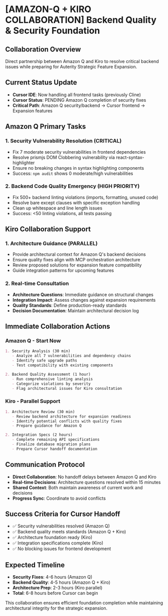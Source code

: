 # [AMAZON-Q + KIRO COLLABORATION] Backend Quality & Security Foundation

## Collaboration Overview

Direct partnership between Amazon Q and Kiro to resolve critical backend issues while preparing for Auterity Strategic Feature Expansion.

## Current Status Update

- **Cursor IDE**: Now handling all frontend tasks (previously Cline)
- **Cursor Status**: PENDING Amazon Q completion of security fixes
- **Critical Path**: Amazon Q security/backend → Cursor frontend → Expansion features

## Amazon Q Primary Tasks

### 1. Security Vulnerability Resolution (CRITICAL)

- Fix 7 moderate security vulnerabilities in frontend dependencies
- Resolve prismjs DOM Clobbering vulnerability via react-syntax-highlighter
- Ensure no breaking changes in syntax highlighting components
- Success: `npm audit` shows 0 moderate/high vulnerabilities

### 2. Backend Code Quality Emergency (HIGH PRIORITY)

- Fix 500+ backend linting violations (imports, formatting, unused code)
- Resolve bare except clauses with specific exception handling
- Clean up whitespace and line length issues
- Success: <50 linting violations, all tests passing

## Kiro Collaboration Support

### 1. Architecture Guidance (PARALLEL)

- Provide architectural context for Amazon Q's backend decisions
- Ensure quality fixes align with MCP orchestration architecture
- Review proposed solutions for expansion feature compatibility
- Guide integration patterns for upcoming features

### 2. Real-time Consultation

- **Architecture Questions**: Immediate guidance on structural changes
- **Integration Impact**: Assess changes against expansion requirements
- **Quality Standards**: Define production-ready standards
- **Decision Documentation**: Maintain architectural decision log

## Immediate Collaboration Actions

### Amazon Q - Start Now

```markdown
1. Security Analysis (30 min)
   - Analyze all 7 vulnerabilities and dependency chains
   - Identify safe upgrade paths
   - Test compatibility with existing components

2. Backend Quality Assessment (1 hour)
   - Run comprehensive linting analysis
   - Categorize violations by severity
   - Flag architectural issues for Kiro consultation
```

### Kiro - Parallel Support

```markdown
1. Architecture Review (30 min)
   - Review backend architecture for expansion readiness
   - Identify potential conflicts with quality fixes
   - Prepare guidance for Amazon Q

2. Integration Specs (2 hours)
   - Complete remaining API specifications
   - Finalize database migration plans
   - Prepare Cursor handoff documentation
```

## Communication Protocol

- **Direct Collaboration**: No handoff delays between Amazon Q and Kiro
- **Real-time Decisions**: Architecture questions resolved within 15 minutes
- **Shared Context**: Both maintain awareness of current work and decisions
- **Progress Sync**: Coordinate to avoid conflicts

## Success Criteria for Cursor Handoff

- ✅ Security vulnerabilities resolved (Amazon Q)
- ✅ Backend quality meets standards (Amazon Q + Kiro)
- ✅ Architecture foundation ready (Kiro)
- ✅ Integration specifications complete (Kiro)
- ✅ No blocking issues for frontend development

## Expected Timeline

- **Security Fixes**: 4-6 hours (Amazon Q)
- **Backend Quality**: 4-5 hours (Amazon Q + Kiro)
- **Architecture Prep**: 2-3 hours (Kiro parallel)
- **Total**: 6-8 hours before Cursor can begin

This collaboration ensures efficient foundation completion while maintaining architectural integrity for the strategic expansion.

